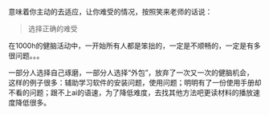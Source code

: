 意味着你主动的去适应，让你难受的情况，按照笑来老师的话说：

> 选择正确的难受

在1000h的健脑活动中，一开始所有人都是笨拙的，一定是不顺畅的，一定是有多很问题。。。

一部分人选择自己琢磨，一部分人选择“外包”，放弃了一次又一次的健脑机会，
这样的例子很多：辅助学习软件的安装问题，使用问题；明明有了一份使用手册却不看的问题；跟不上ai的语速，为了降低难度，去找其他方法吧更读材料的播放速度降低很多。